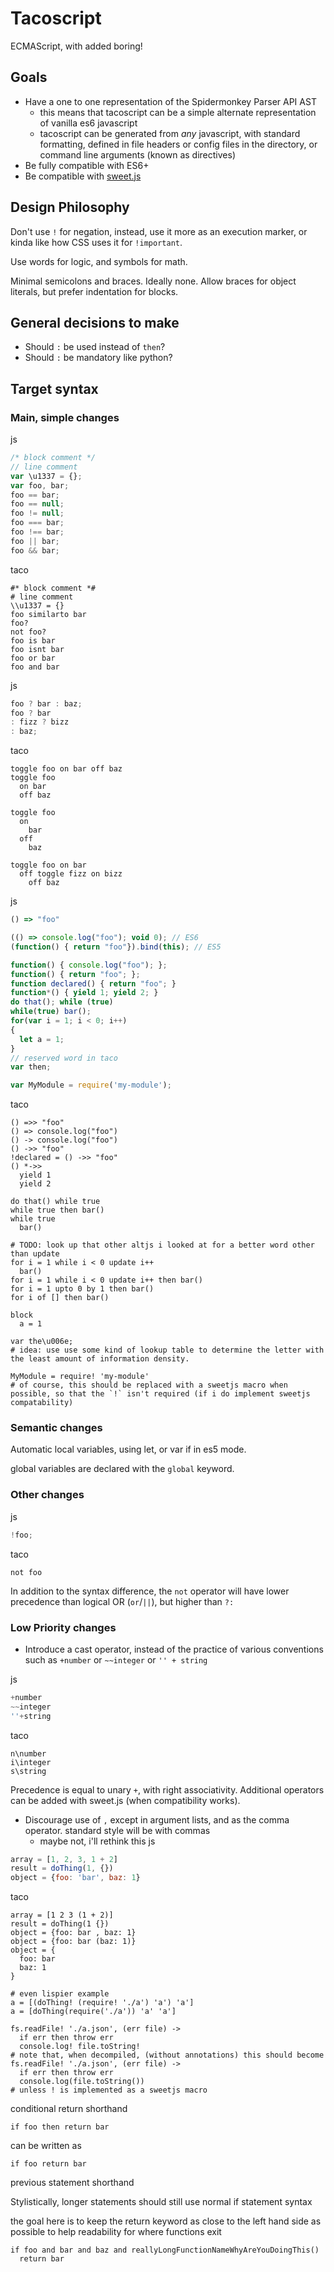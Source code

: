 # Tacoscript

ECMAScript, with added boring!

## Goals

* Have a one to one representation of the Spidermonkey Parser API AST
  * this means that tacoscript can be a simple alternate representation of vanilla es6 javascript
  * tacoscript can be generated from _any_ javascript, with standard formatting, defined in file headers or config files in the directory, or command line arguments (known as directives)
* Be fully compatible with ES6+
* Be compatible with [sweet.js](http://sweetjs.org)

## Design Philosophy
Don't use `!` for negation, instead, use it more as an execution marker, or kinda like how CSS uses it for `!important`.

Use words for logic, and symbols for math.

Minimal semicolons and braces. Ideally none. Allow braces for object literals, but prefer indentation for blocks.

## General decisions to make
- Should `:` be used instead of `then`?
- Should `:` be mandatory like python?

## Target syntax

### Main, simple changes
js
```JavaScript
/* block comment */
// line comment
var \u1337 = {};
var foo, bar;
foo == bar;
foo == null;
foo != null;
foo === bar;
foo !== bar;
foo || bar;
foo && bar;
```
taco
```
#* block comment *#
# line comment
\\u1337 = {}
foo similarto bar
foo?
not foo?
foo is bar
foo isnt bar
foo or bar
foo and bar
```
js
```JavaScript
foo ? bar : baz;
foo ? bar
: fizz ? bizz
: baz;
```
taco
```
toggle foo on bar off baz
toggle foo
  on bar
  off baz
  
toggle foo
  on
    bar
  off
    baz
    
toggle foo on bar
  off toggle fizz on bizz
    off baz
```
js
```JavaScript
() => "foo"

(() => console.log("foo"); void 0); // ES6
(function() { return "foo"}).bind(this); // ES5

function() { console.log("foo"); };
function() { return "foo"; };
function declared() { return "foo"; }
function*() { yield 1; yield 2; }
do that(); while (true)
while(true) bar();
for(var i = 1; i < 0; i++)
{
  let a = 1; 
}
// reserved word in taco
var then;

var MyModule = require('my-module');
```

taco
```
() =>> "foo"
() => console.log("foo")
() -> console.log("foo")
() ->> "foo"
!declared = () ->> "foo"
() *->>
  yield 1
  yield 2

do that() while true
while true then bar()
while true
  bar()

# TODO: look up that other altjs i looked at for a better word other than update
for i = 1 while i < 0 update i++
  bar()
for i = 1 while i < 0 update i++ then bar()
for i = 1 upto 0 by 1 then bar()
for i of [] then bar()

block
  a = 1

var the\u006e;
# idea: use use some kind of lookup table to determine the letter with the least amount of information density.

MyModule = require! 'my-module'
# of course, this should be replaced with a sweetjs macro when possible, so that the `!` isn't required (if i do implement sweetjs compatability)
```

### Semantic changes

Automatic local variables, using let, or var if in es5 mode.

global variables are declared with the `global` keyword.

### Other changes

js
```JavaScript
!foo;
```

taco
```
not foo
```

In addition to the syntax difference, the `not` operator will have lower precedence than logical OR (`or`/`||`), but higher than `?:`

### Low Priority changes

* Introduce a cast operator, instead of the practice of various conventions such as `+number` or `~~integer` or `'' + string`

js
```JavaScript
+number
~~integer
''+string
```

taco
```
n\number
i\integer
s\string
```

Precedence is equal to unary `+`, with right associativity. Additional operators can be added with sweet.js (when compatibility works).

* Discourage use of `,` except in argument lists, and as the comma operator. standard style will be with commas
  * maybe not, i'll rethink this
js
```JavaScript
array = [1, 2, 3, 1 + 2]
result = doThing(1, {})
object = {foo: 'bar', baz: 1}
```
taco
```
array = [1 2 3 (1 + 2)]
result = doThing(1 {})
object = {foo: bar , baz: 1}
object = {foo: bar (baz: 1)}
object = {
  foo: bar
  baz: 1
}
```

```
# even lispier example
a = [(doThing! (require! './a') 'a') 'a']
a = [doThing(require('./a')) 'a' 'a']

fs.readFile! './a.json', (err file) ->
  if err then throw err
  console.log! file.toString!
# note that, when decompiled, (without annotations) this should become
fs.readFile! './a.json', (err file) ->
  if err then throw err
  console.log(file.toString())
# unless ! is implemented as a sweetjs macro
```

conditional return shorthand

```
if foo then return bar
```
can be written as
```
if foo return bar
```

previous statement shorthand

Stylistically, longer statements should still use normal if statement syntax

the goal here is to keep the return keyword as close to the left hand side as possible to help readability for where functions exit

```
if foo and bar and baz and reallyLongFunctionNameWhyAreYouDoingThis()
  return bar
```
